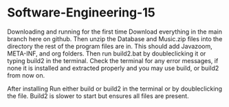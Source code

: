 # Software-Engineering-15

Downloading and running for the first time
Download everything in the main branch here on github. Then unzip the Database and Music.zip files into the directory the rest of the program files are in. This should add Javazoom, META-INF, and org folders. Then run build2.bat by doubleclicking it or typing build2 in the terminal. Check the terminal for any error messages, if none it is installed and extracted properly and you may use build, or build2 from now on.

After installing
Run either build or build2 in the terminal or by doubleclicking the file. Build2 is slower to start but ensures all files are present. 
